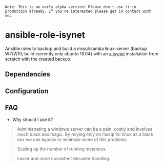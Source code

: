 `Note: This is an early alpha version! Please don't use it in production already. If you're interested please get in contact with me.`
# ansible-role-isynet
Ansible roles to backup and build a mssql/samba linux-server (backup W7/W10; build currently only ubuntu 18.04) with an [x.isynet](https://arztsoftware.medatixx.de/software/xisynet/) installation from scratch with the created backup.

## Dependencies

## Configuration 

## FAQ
* Why should I use it?
> Administrating a windows server can be a pain, costly and involves much black box magic. By relying only on mssql for linux as a black box we can bypass or minimize some of this problems. 

> Scaling up the number of running instances. 

> Easier and more consistent desaster handling. 

